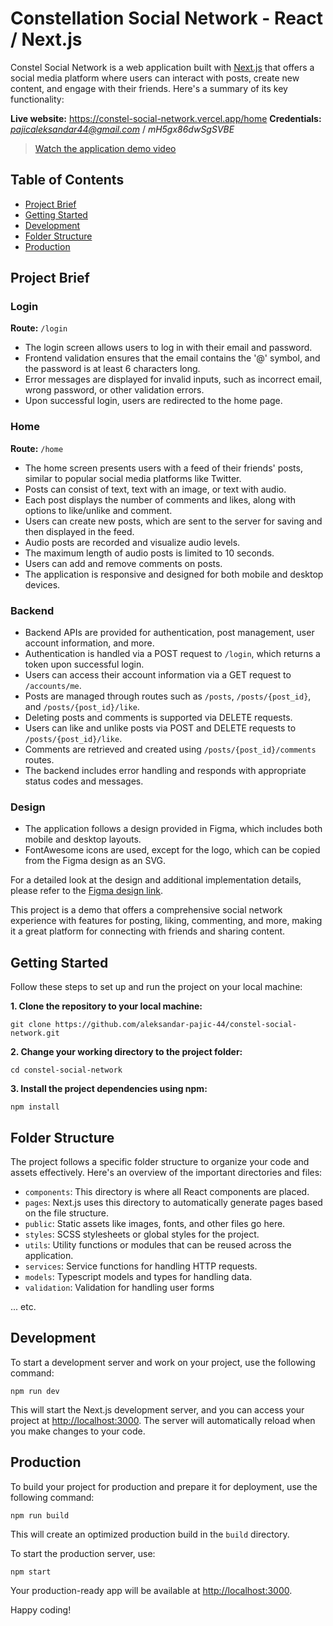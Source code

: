 
# Constellation Social Network - React / Next.js

Constel Social Network is a web application built with [Next.js](https://nextjs.org/) that offers a social media platform where users can interact with posts, create new content, and engage with their friends. Here's a summary of its key functionality:

**Live website:** https://constel-social-network.vercel.app/home
**Credentials:** *pajicaleksandar44@gmail.com* / *mH5gx86dwSgSVBE*

> [Watch the application demo video](https://www.loom.com/share/4649940c1ad24606a50776787544cb87?sid=ecd1b588-9226-4b29-93d9-1ed54a1a11ed)

## Table of Contents

- [Project Brief](#project-brief)
- [Getting Started](#getting-started)
- [Development](#development)
- [Folder Structure](#folder-structure)
- [Production](#production)

## Project Brief

### Login

**Route:** `/login`
- The login screen allows users to log in with their email and password.
- Frontend validation ensures that the email contains the '@' symbol, and the password is at least 6 characters long.
- Error messages are displayed for invalid inputs, such as incorrect email, wrong password, or other validation errors.
- Upon successful login, users are redirected to the home page.

### Home
**Route:** `/home`
- The home screen presents users with a feed of their friends' posts, similar to popular social media platforms like Twitter.
- Posts can consist of text, text with an image, or text with audio.
- Each post displays the number of comments and likes, along with options to like/unlike and comment.
- Users can create new posts, which are sent to the server for saving and then displayed in the feed.
-   Audio posts are recorded and visualize audio levels.
- The maximum length of audio posts is limited to 10 seconds.
- Users can add and remove comments on posts.
- The application is responsive and designed for both mobile and desktop devices.

### Backend
- Backend APIs are provided for authentication, post management, user account information, and more.
- Authentication is handled via a POST request to `/login`, which returns a token upon successful login.
- Users can access their account information via a GET request to `/accounts/me`.
- Posts are managed through routes such as `/posts`, `/posts/{post_id}`, and `/posts/{post_id}/like`.
- Deleting posts and comments is supported via DELETE requests.
- Users can like and unlike posts via POST and DELETE requests to `/posts/{post_id}/like`.
- Comments are retrieved and created using `/posts/{post_id}/comments` routes.
- The backend includes error handling and responds with appropriate status codes and messages.

### Design
- The application follows a design provided in Figma, which includes both mobile and desktop layouts.
- FontAwesome icons are used, except for the logo, which can be copied from the Figma design as an SVG.

For a detailed look at the design and additional implementation details, please refer to the [Figma design link](https://www.figma.com/file/CsDymzCuWqFQNzSHBTdZR1/Front-End-Zadatak?type=design&node-id=0-1&mode=design).

This project is a demo that offers a comprehensive social network experience with features for posting, liking, commenting, and more, making it a great platform for connecting with friends and sharing content.

## Getting Started

Follow these steps to set up and run the project on your local machine:

**1. Clone the repository to your local machine:**

`git clone https://github.com/aleksandar-pajic-44/constel-social-network.git`

**2.  Change your working directory to the project folder:**

`cd constel-social-network` 

**3.  Install the project dependencies using npm:**

`npm install` 

## Folder Structure

The project follows a specific folder structure to organize your code and assets effectively. Here's an overview of the important directories and files:

-   `components`: This directory is where all React components are placed.
-   `pages`: Next.js uses this directory to automatically generate pages based on the file structure.
-   `public`: Static assets like images, fonts, and other files go here.
-   `styles`: SCSS stylesheets or global styles for the project.
-   `utils`: Utility functions or modules that can be reused across the application.
-   `services`: Service functions for handling HTTP requests.
-   `models`: Typescript models and types for handling data.
-   `validation`: Validation for handling user forms

... etc.

## Development

To start a development server and work on your project, use the following command:

`npm run dev` 

This will start the Next.js development server, and you can access your project at [http://localhost:3000](http://localhost:3000/). The server will automatically reload when you make changes to your code.

## Production

To build your project for production and prepare it for deployment, use the following command:

`npm run build` 

This will create an optimized production build in the `build` directory.

To start the production server, use:

`npm start` 

Your production-ready app will be available at [http://localhost:3000](http://localhost:3000/).

Happy coding!
